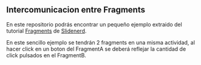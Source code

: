 Intercomunicacion entre Fragments
---
En este repositorio podrás encontrar un pequeño ejemplo extraido del tutorial [Fragments](https://www.youtube.com/playlist?list=PLonJJ3BVjZW4lMlpHgL7UNQSGMERcDzHo) de [Slidenerd](https://www.youtube.com/channel/UCbP2HeYGC3kfHjHLMPplZuQ).

En este sencillo ejemplo se tendrán 2 fragments en una misma actividad, al hacer click en un boton del FragmentA se deberá reflejar la cantidad de click pulsados en el FragmentB.
